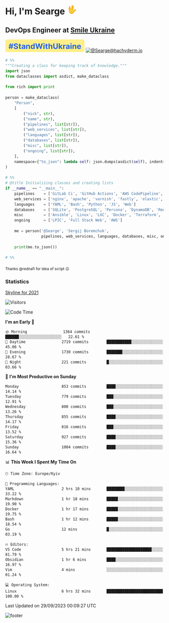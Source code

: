 # Hi, I'm Searge <img src="images/vulcan.webp" style="display: inline-block; margin: 0; height: 2rem" alt="Vulcan salute" />

## DevOps Engineer at [Smile Ukraine](https://smile-ukraine.com/en)

[![Stand With Ukraine](https://raw.githubusercontent.com/vshymanskyy/StandWithUkraine/main/badges/StandWithUkraine.svg)](https://stand-with-ukraine.pp.ua)
<a rel="me" href="https://hachyderm.io/@Searge">![@Searge@hachyderm.io](https://img.shields.io/badge/-@Searge-%232B90D9?logo=mastodon&logoColor=white)</a>

```python
# %%
"""Creating a class for keeping track of knowledge."""
import json
from dataclasses import asdict, make_dataclass

from rich import print

person = make_dataclass(
    "Person",
    [
        ("nick", str),
        ("name", str),
        ("pipelines", list[str]),
        ("web_services", list[str]),
        ("languages", list[str]),
        ("databases", list[str]),
        ("misc", list[str]),
        ("ongoing", list[str]),
    ],
    namespace={"to_json": lambda self: json.dumps(asdict(self), indent=4)},
)

# %%
# @title Initializing classes and creating lists
if __name__ == "__main__":
    pipelines    = ['GitLab Ci', 'GitHub Actions', 'AWS CodePipeline', 'Jenkins']
    web_services = ['nginx', 'apache', 'varnish', 'fastly', 'elastic', 'solr']
    languages    = ['YAML', 'Bash', 'Python', 'JS', 'Web']
    databases    = ['SQLite', 'PostgreSQL', 'Percona', 'DynamoDB', 'Redis']
    misc         = ['Ansible', 'Linux', 'LXC', 'Docker', 'Terraform', 'AWS']
    ongoing      = ['LPIC', 'Full Stack Web', 'AWS']

    me = person('@Searge', 'Sergij Boremchuk',
                pipelines, web_services, languages, databases, misc, ongoing)

    print(me.to_json())

# %%

```

<sub>Thanks @rednafi for idea of script :wink:</sub>

### Statistics

[Skyline for 2021](https://skyline.github.com/Searge/2021)

![Visitors](https://komarev.com/ghpvc/?username=searge&label=Profile%20views&color=0e75b6&style=flat) 
<!--START_SECTION:waka-->
![Code Time](http://img.shields.io/badge/Code%20Time-2%2C239%20hrs%206%20mins-blue)

**I'm an Early 🐤** 

```text
🌞 Morning                1364 commits        ██████░░░░░░░░░░░░░░░░░░░   22.61 % 
🌆 Daytime                2719 commits        ███████████░░░░░░░░░░░░░░   45.06 % 
🌃 Evening                1730 commits        ███████░░░░░░░░░░░░░░░░░░   28.67 % 
🌙 Night                  221 commits         █░░░░░░░░░░░░░░░░░░░░░░░░   03.66 % 
```
📅 **I'm Most Productive on Sunday** 

```text
Monday                   853 commits         ████░░░░░░░░░░░░░░░░░░░░░   14.14 % 
Tuesday                  779 commits         ███░░░░░░░░░░░░░░░░░░░░░░   12.91 % 
Wednesday                800 commits         ███░░░░░░░░░░░░░░░░░░░░░░   13.26 % 
Thursday                 855 commits         ████░░░░░░░░░░░░░░░░░░░░░   14.17 % 
Friday                   816 commits         ███░░░░░░░░░░░░░░░░░░░░░░   13.52 % 
Saturday                 927 commits         ████░░░░░░░░░░░░░░░░░░░░░   15.36 % 
Sunday                   1004 commits        ████░░░░░░░░░░░░░░░░░░░░░   16.64 % 
```


📊 **This Week I Spent My Time On** 

```text
🕑︎ Time Zone: Europe/Kyiv

💬 Programming Languages: 
YAML                     2 hrs 10 mins       ████████░░░░░░░░░░░░░░░░░   33.22 % 
Markdown                 1 hr 18 mins        █████░░░░░░░░░░░░░░░░░░░░   19.90 % 
Docker                   1 hr 17 mins        █████░░░░░░░░░░░░░░░░░░░░   19.75 % 
Bash                     1 hr 12 mins        █████░░░░░░░░░░░░░░░░░░░░   18.54 % 
Go                       12 mins             █░░░░░░░░░░░░░░░░░░░░░░░░   03.19 % 

🔥 Editors: 
VS Code                  5 hrs 21 mins       ████████████████████░░░░░   81.79 % 
Obsidian                 1 hr 6 mins         ████░░░░░░░░░░░░░░░░░░░░░   16.97 % 
Vim                      4 mins              ░░░░░░░░░░░░░░░░░░░░░░░░░   01.24 % 

💻 Operating System: 
Linux                    6 hrs 32 mins       █████████████████████████   100.00 % 
```


 Last Updated on 29/09/2023 00:09:27 UTC
<!--END_SECTION:waka-->

![footer](https://capsule-render.vercel.app/api?type=waving&color=gradient&customColorList=14,21&height=82&section=footer)
